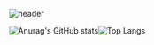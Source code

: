 
  
![header](https://capsule-render.vercel.app/api?height=180&text=Cheon%20Sejun&fontColor=grey&fontSize=65&fontAlign=50&fontAlignY=60&color=gradient&customColorList=12&type=Wave&animation=fadeIn)



  
![Anurag's GitHub stats](https://github-readme-stats.vercel.app/api?username=csjun9900&show_icons=true&theme=github_dark )![Top Langs](https://github-readme-stats.vercel.app/api/top-langs/?username=csjun9900&layout=compact&theme=github_dark )

<div align=center>
  
<!-- <img src="https://img.shields.io/badge/-React-%2361DAFB?style=flat-square&logo=React&logoColor=white"/></a> -->
<!-- <img src="https://img.shields.io/badge/-Next-green?style=flat-square&logo=Next&logoColor=white"/></a> -->

  </div>


